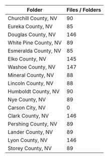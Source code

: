 | Folder                |   Files / Folders |
|-----------------------|-------------------|
| Churchill County, NV  |                90 |
| Eureka County, NV     |                85 |
| Douglas County, NV    |               146 |
| White Pine County, NV |                89 |
| Esmeralda County, NV  |                85 |
| Elko County, NV       |               145 |
| Washoe County, NV     |               147 |
| Mineral County, NV    |                88 |
| Lincoln County, NV    |                88 |
| Humboldt County, NV   |                90 |
| Nye County, NV        |                89 |
| Carson City, NV       |                 0 |
| Clark County, NV      |               146 |
| Pershing County, NV   |                89 |
| Lander County, NV     |                89 |
| Lyon County, NV       |               146 |
| Storey County, NV     |                89 |